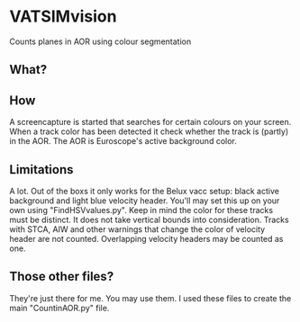 # VATSIMvision
Counts planes in AOR using colour segmentation

## What?


## How
A screencapture is started that searches for certain colours on your screen. When a track color has been detected it check whether the track is (partly) in the AOR. The AOR is Euroscope's active background color.

## Limitations
A lot. Out of the boxs it only works for the Belux vacc setup: black active background and light blue velocity header. You'll may set this up on your own using "FindHSVvalues.py". Keep in mind the color for these tracks must be distinct.
It does not take vertical bounds into consideration. 
Tracks with STCA, AIW and other warnings that change the color of velocity header are not counted.
Overlapping velocity headers may be counted as one. 

## Those other files?
They're just there for me. You may use them. I used these files to create the main "CountinAOR.py" file.
